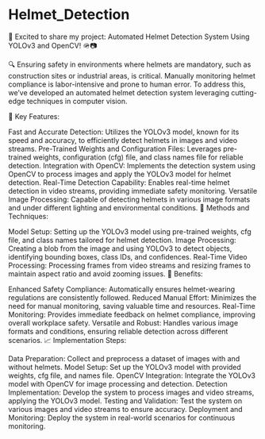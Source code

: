 # Helmet_Detection

🚀 Excited to share my project: Automated Helmet Detection System Using YOLOv3 and OpenCV! 🪖📷

🔍 Ensuring safety in environments where helmets are mandatory, such as construction sites or industrial areas, is critical. Manually monitoring helmet compliance is labor-intensive and prone to human error. To address this, we’ve developed an automated helmet detection system leveraging cutting-edge techniques in computer vision.

🎯 Key Features:

Fast and Accurate Detection: Utilizes the YOLOv3 model, known for its speed and accuracy, to efficiently detect helmets in images and video streams.
Pre-Trained Weights and Configuration Files: Leverages pre-trained weights, configuration (cfg) file, and class names file for reliable detection.
Integration with OpenCV: Implements the detection system using OpenCV to process images and apply the YOLOv3 model for helmet detection.
Real-Time Detection Capability: Enables real-time helmet detection in video streams, providing immediate safety monitoring.
Versatile Image Processing: Capable of detecting helmets in various image formats and under different lighting and environmental conditions.
🔧 Methods and Techniques:

Model Setup: Setting up the YOLOv3 model using pre-trained weights, cfg file, and class names tailored for helmet detection.
Image Processing: Creating a blob from the image and using YOLOv3 to detect objects, identifying bounding boxes, class IDs, and confidences.
Real-Time Video Processing: Processing frames from video streams and resizing frames to maintain aspect ratio and avoid zooming issues.
💼 Benefits:

Enhanced Safety Compliance: Automatically ensures helmet-wearing regulations are consistently followed.
Reduced Manual Effort: Minimizes the need for manual monitoring, saving valuable time and resources.
Real-Time Monitoring: Provides immediate feedback on helmet compliance, improving overall workplace safety.
Versatile and Robust: Handles various image formats and conditions, ensuring reliable detection across different scenarios.
📈 Implementation Steps:

Data Preparation: Collect and preprocess a dataset of images with and without helmets.
Model Setup: Set up the YOLOv3 model with provided weights, cfg file, and names file.
OpenCV Integration: Integrate the YOLOv3 model with OpenCV for image processing and detection.
Detection Implementation: Develop the system to process images and video streams, applying the YOLOv3 model.
Testing and Validation: Test the system on various images and video streams to ensure accuracy.
Deployment and Monitoring: Deploy the system in real-world scenarios for continuous monitoring.
